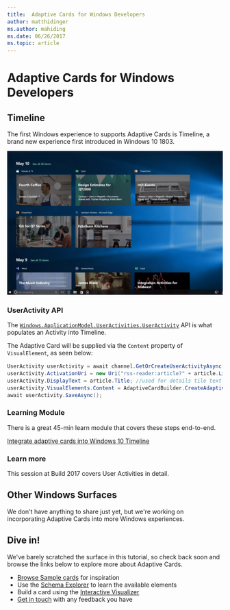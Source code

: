 ```yaml
---
title:  Adaptive Cards for Windows Developers
author: matthidinger
ms.author: mahiding
ms.date: 06/26/2017
ms.topic: article
---
```


# Adaptive Cards for Windows Developers

## Timeline

The first Windows experience to supports Adaptive Cards is Timeline, a brand new experience first introduced in Windows 10 1803. 

![Timeline](media/windows/timeline.png)

### UserActivity API

The [`Windows.ApplicationModel.UserActivities.UserActivity`](/uwp/api/windows.applicationmodel.useractivities.useractivity) API is what populates an Activity into Timeline.

The Adaptive Card will be supplied via the `Content` property of `VisualElement`, as seen below:

```csharp
UserActivity userActivity = await channel.GetOrCreateUserActivityAsync(activityId, new HostName("contoso.com"));
userActivity.ActivationUri = new Uri("rss-reader:article?" + article.Link);
userActivity.DisplayText = article.Title; //used for details tile text
userActivity.VisualElements.Content = AdaptiveCardBuilder.CreateAdaptiveCardFromJson(jsonString);
await userActivity.SaveAsync();
```

### Learning Module

There is a great 45-min learn module that covers these steps end-to-end.

[Integrate adaptive cards into Windows 10 Timeline](/learn/modules/integrate-app-into-windows-10-timeline/)

### Learn more

This session at Build 2017 covers User Activities in detail.

## Other Windows Surfaces
We don't have anything to share just yet, but we're working on incorporating Adaptive Cards into more Windows experiences.

## Dive in!

We've barely scratched the surface in this tutorial, so check back soon and browse the links below to explore more about Adaptive Cards.

* [Browse Sample cards](https://adaptivecards.io/samples/) for inspiration
* Use the [Schema Explorer](https://adaptivecards.io/explorer) to learn the available elements
* Build a card using the [Interactive Visualizer](https://vnext.adaptivecards.io/visualizer/)
* [Get in touch](https://github.com/Microsoft/AdaptiveCards/issues/new) with any feedback you have
